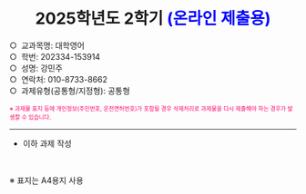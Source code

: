 <h1 align="center" style="font-weight:bold">2025학년도 2학기 <span style="color:blue">(온라인 제출용)</span></h1>

○ &nbsp;교과목명: 대학영어  
○ &nbsp;학번: 202334-153914   
○ &nbsp;성명: 강민주   
○ &nbsp;연락처: 010-8733-8662   
○ &nbsp;과제유형(공통형/지정형): 공통형   

<span style="color:rgb(255,0,102);font-size:10px;"> ※ 과제물 표지 등에 개인정보(주민번호, 운전면허번호)가 포함될 경우 삭제처리로 과제물을 다시 제출해야 하는 경우가 발생할 수 있습니다.</span>

---

  - 이하 과제 작성  

<br>

※ 표지는 A4용지 사용  